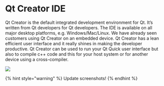 # Qt Creator IDE

Qt Creator is the default integrated development environment for Qt. It’s written from Qt developers for Qt developers. The IDE is available on all major desktop platforms, e.g. Windows/Mac/Linux. We have already seen customers using Qt Creator on an embedded device. Qt Creator has a lean efficient user interface and it really shines in making the developer productive. Qt Creator can be used to run your Qt Quick user interface but also to compile c++ code and this for your host system or for another device using a cross-compiler.

![](./assets/qtcreator-screenshots.png)

{% hint style="warning" %}
Update screenshots!
{% endhint %}

